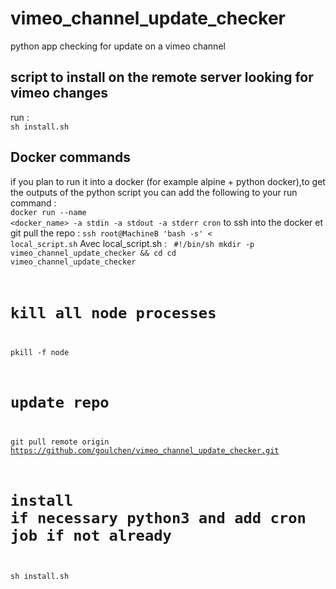 # vimeo_channel_update_checker
python app checking for update on a vimeo channel

## script to install on the remote server looking for vimeo changes
run :<br>
<code>sh install.sh</code>

## Docker commands 
if you plan to run it into a docker (for example alpine + python docker),to get the outputs of the python script you can add the following to your run command : <br>
<code>docker run --name <docker_name> -a stdin -a stdout -a stderr cron</code> 
to ssh into the docker et git pull the repo :
<code>ssh root@MachineB 'bash -s' < local_script.sh</code>
Avec local_script.sh :
<code>
#!/bin/sh
mkdir -p vimeo_channel_update_checker && cd cd vimeo_channel_update_checker

# kill all node processes
pkill -f node

# update repo
git pull remote origin https://github.com/goulchen/vimeo_channel_update_checker.git

# install if necessary python3 and add cron job if not already
sh install.sh
</code>